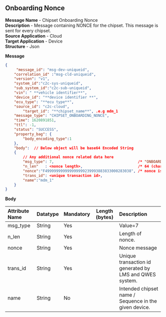 ## Onboarding Nonce
**Message Name** - Chipset Onboarding Nonce<br>
**Description** - Message containing NONCE for the chipset. This message is sent for every chipset.<br>
**Source Application** - Cloud<br>
**Target Application** - Device<br>
**Structure** - Json<br>

**Message**

```json
{
	 "message_id": "msg-dev-uniqueid",
	"correlation_id" :"msg-cld-uniqueid",
	"version": "v1", 
	"system_id":"c2c-sys-uniqueid",
	"sub_system_id":"c2c-sub-uniqueid",
	"vin": " **vehicle identifier**",							
	"device_id": "**device identifier **",					
	"ecu_type": "**ecu type**",								
	"source_id": "c2c-cloud",						
    	"target_id": "**chipset_name**", .e.g mdm_1					
	"message_type": "CHIPSET_ONBOARDING_NONCE",
	"time": 1620891851,							
	"ttl": -1,		
    "status": "SUCCESS",
	"property_bag": {
		"body_encoding_type":1
	},
	"body":  // Below object will be base64 Encoded String
	{
		// Any additional nonce related data here
		"msg_type": 7,                                      /* "ONBOARDING NONCE" */
		"n_len"   : <nonce length>,       					/* 64 (chars representing 32B binary) 
		"nonce":"F499999999999999999239993883833000283038", /* nonce is sent as a hex string */
		"trans_id": <unique transaction id>, 
		"name":"mdm_1"
	}
}
```

**Body**

|Attribute Name|Datatype|Mandatory| Length (bytes) |Description|
| :------------- | :------------ |:------------ |:------------: |:------------ |
|msg_type|String|Yes| |Value=7 |
|n_len|String|Yes| |Length of nonce.|
|nonce|String|Yes| |Nonce message |
|trans_id|String|Yes| |Unique transaction id generated by LMS and QWES system.|
|name|String|No| |Intended chipset name / Sequence in the given device.|



